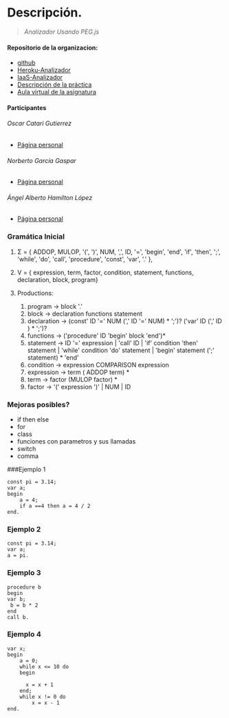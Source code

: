 # **Descripción.**

> *Analizador Usando PEG.js*

#### Repositorio de la organizacion:  

- [github](https://github.com/ULL-ESIT-PL-1617/analizador-usando-peg-oscar-angel-norberto)
- [Heroku-Analizador](https://boiling-hamlet-75816.herokuapp.com/)
- [IaaS-Analizador](http://10.6.128.37:8080)
- [Descripción de la práctica](https://casianorodriguezleon.gitbooks.io/ull-esit-1617/content/practicas/practicapegparser.html)
- [Aula virtual de la asignatura](https://campusvirtual.ull.es/1617/course/view.php?id=1148)

#### Participantes

###### Oscar Catari Gutierrez
- [Página personal](http://alu0100825893.github.io/)

###### Norberto García Gaspar
- [Página personal](http://alu0100611519.github.io/)

###### Ángel Alberto Hamilton López
- [Página personal](http://alu0100888102.github.io/)


### Gramática Inicial

1.  Σ = { ADDOP, MULOP, '(', ')', NUM, ',', ID, '=', 'begin', 'end', 'if', 'then', ';', 'while', 'do', 'call', 'procedure', 'const', 'var', '.' },
2.  V = {  expression, term, factor, condition, statement, functions, declaration, block, program}
3.  Productions:

    1. program → block '.'
    2. block → declaration functions statement
    3. declaration → (const' ID '=' NUM (',' ID '=' NUM) * ';')?  ('var' ID (',' ID ) * ';')?
    4. functions → ('procedure' ID 'begin' block 'end')*
    5. statement → ID '=' expression | 'call' ID | 'if' condition 'then' statement | 'while' condition 'do' statement
        | 'begin' statement (';' statement) * 'end'
    6. condition → expression COMPARISON expression
    7.  expression → term ( ADDOP term) *  
    8.  term → factor (MULOP factor) *
    9.  factor → '(' expression ')' | NUM | ID
    
### Mejoras posibles?
- if then else
- for
- class
- funciones con parametros y sus llamadas
- switch
- comma
    
###Ejemplo 1

    const pi = 3.14;
    var a;
    begin 
        a = 4;
        if a ==4 then a = 4 / 2
    end.

### Ejemplo 2

    const pi = 3.14;
    var a;
    a = pi.

### Ejemplo 3

    procedure b
    begin
    var b;
     b = b * 2
    end
    call b.

### Ejemplo 4

    var x;
    begin     
        a = 0;
        while x <= 10 do
        begin
         
          x = x + 1
        end;
        while x != 0 do
            x = x - 1
    end.
